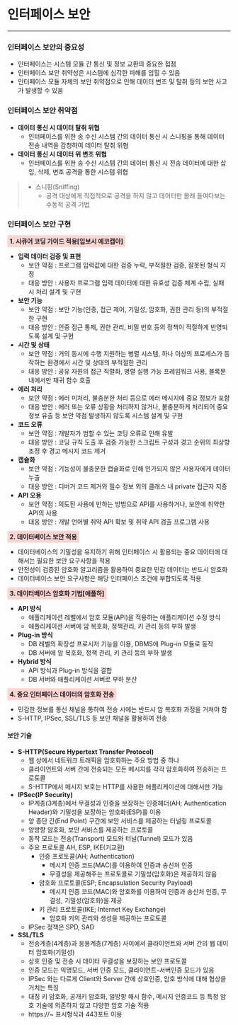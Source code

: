 # 인터페이스 보안

---

### 인터페이스 보안의 중요성
- 인터페이스는 시스템 모듈 간 통신 및 정보 교환의 중요한 접점
- 인터페이스 보안 취약성은 시스템에 심각한 피해를 입힐 수 있음
- 인터페이스 모듈 자체의 보안 취약점으로 인해 데이터 변조 및 탈취 등의 보안 사고가 발생할 수 있음

### 인터페이스 보안 취약점
- **데이터 통신 시 데이터 탈취 위협**
  - 인터페이스를 위한 송 수신 시스템 간의 데이터 통신 시 스니핑을 통해 데이터 전송 내역을 감청하여 데이터 탈취 위협
- **데이터 통신 시 데이터 위 변조 위협**
  - 인터페이스를 위한 송 수신 시스템 간의 데이터 통신 시 전송 데이터에 대한 삽입, 삭제, 변조 공격을 통한 시스템 위협

> - 스니핑(Sniffing)
>   - 공격 대상에게 직접적으로 공격을 하지 않고 데이터만 몰래 들여다보는 수동적 공격 기법


### 인터페이스 보안 구현
<strong style="background: #FFD5D2; padding: 5px;">1. 시큐어 코딩 가이드 적용[입보시 에코캡아]</strong>
- **입력 데이터 검증 및 표현**
  - 보안 약점 : 프로그램 입력값에 대한 검증 누락, 부적절한 검증, 잘못된 형식 지정
  - 대응 방안 : 사용자 프로그램 입력 데이터에 대한 유효성 검증 체계 수립, 실패 시 처리 설계 및 구현
- **보안 기능**
  - 보안 약점 : 보안 기능(인증, 접근 제어, 기밀성, 암호화, 권한 관리 등)의 부적절한 구현
  - 대응 방안 : 인증 접근 통제, 권한 관리, 비밀 번호 등의 정책이 적절하게 반영되도록 설계 및 구현
- **시간 및 상태**
  - 보안 약점 : 거의 동시에 수행 지원하는 병렬 시스템, 하나 이상의 프로세스가 동작하는 환경에서 시간 및 상태의 부적절한 관리
  - 대응 방안 : 공유 자원의 접근 직렬화, 병렬 실행 가능 프레임워크 사용, 블록문 내에서만 재귀 함수 호출
- **에러 처리**
  - 보안 약점 : 에러 미처리, 불충분한 처리 등으로 에러 메시지에 중요 정보가 포함
  - 대응 방안 : 에러 또는 오류 상황을 처리하지 않거나, 불충분하게 처리되어 중요 정보 유출 등 보안 약점 발생하지 않도록 시스템 설계 및 구현
- **코드 오류**
  - 보안 약점 : 개발자가 범할 수 있는 코딩 오류로 인해 유발
  - 대응 방안 : 코딩 규칙 도출 후 검증 가능한 스크립트 구성과 경고 순위의 최상향 조정 후 경고 메시지 코드 제거
- **캡슐화**
  - 보안 약점 : 기능성이 불충분한 캡슐화로 인해 인가되지 않은 사용자에게 데이터 누출
  - 대응 방안 : 디버거 코드 제거와 필수 정보 외의 클래스 내 private 접근자 지증
- **API 오용**
  - 보안 약점 : 의도된 사용에 반하는 방법으로 API를 사용하거나, 보안에 취약한 API의 사용
  - 대응 방안 : 개발 언어별 취약 API 확보 및 취약 API 검출 프로그램 사용

<strong style="background: #FFD5D2; padding: 5px;">2. 데이터베이스 보안 적용</strong>
- 데이터베이스의 기밀성을 유지하기 위해 인터페이스 시 활용되는 중요 데이터에 대해서는 필요한 보안 요구사항을 적용
- 안전성이 검증된 암호화 알고리즘을 활용하여 중요한 민감 데이터는 반드시 암호화
- 데이터베이스 보안 요구사항은 해당 인터페이스 조건에 부합되도록 적용

<strong style="background: #FFD5D2; padding: 5px;">3. 데이터베이스 암호화 기법[애플하]</strong>
- **API 방식**
  - 애플리케이션 레벨에서 암호 모듈(API)을 적용하는 애플리케이션 수정 방식
  - 애플리케이션 서버에 암 복호화, 정책관리, 키 관리 등의 부하 발생
- **Plug-in 방식**
  - DB 레벨의 확장성 프로시저 기능을 이용, DBMS에 Plug-in 모듈로 동작
  - DB 서버에 암 복호화, 정책 관리, 키 관리 등의 부하 발생
- **Hybrid 방식**
  - API 방식과 Plug-in 방식을 결합
  - DB 서버와 애플리케이션 서버로 부하 분산

<strong style="background: #FFD5D2; padding: 5px;">4. 중요 인터페이스 데이터의 암호화 전송</strong>
- 민감한 정보를 통신 채널을 통하여 전송 시에는 반드시 암 복호화 과정을 거쳐야 함
- S-HTTP, IPSec, SSL/TLS 등 보안 채널을 활용하여 전송

#### 보안 기술
- **S-HTTP(Secure Hypertext Transfer Protocol)**
  - 웹 상에서 네트워크 트래픽을 암호화하는 주요 방법 중 하나
  - 클라이언트와 서버 간에 전송되는 모든 메시지를 각각 암호화하여 전송하는 프로토콜
  - S-HTTP에서 메시지 보호는 HTTP를 사용한 애플리케이션에 대해서만 가능
- **IPSec(IP Security)**
  - IP계층(3계층)에서 무결성과 인증을 보장하는 인증헤더(AH; Authentication Header)와 기밀성을 보장하는 암호화(ESP)를 이용
  - 양 종단 간(End Point) 구간에 보안 서비스를 제공하는 터널링 프로토콜
  - 양방향 암호화, 보안 서비스를 제공하는 프로토콜
  - 동작 모드는 전송(Transport) 모드와 터널(Tunnel) 모드가 있음
  - 주요 프로토콜 AH, ESP, IKE(키교환)
    - 인증 프로토콜(AH; Authentication)
      - 메시지 인증 코드(MAC)를 이용하여 인증과 송신처 인증
      - 무결성을 제공해주는 프로토콜로 기밀성(암호화)은 제공하지 않음
    - 암호화 프로토콜(ESP; Encapsulation Security Payload)
      - 메시지 인증 코드(MAC)와 암호화를 이용하여 인증과 송신처 인증, 무결성, 기밀성(암호화)을 제공
    - 키 관리 프로토콜(IKE; Internet Key Exchange)
      - 암호화 키의 관리와 생성을 제공하는 프로토콜
  - IPSec 정책은 SPD, SAD
- **SSL/TLS**
  - 전송계층(4계층)과 응용계층(7계층) 사이에서 클라이언트와 서버 간의 웹 데이터 암호화(기밀성)
  - 상호 인증 및 전송 시 데이터 무결성을 보장하는 보안 프로토콜
  - 인증 모드는 익명모드, 서버 인증 모드, 클라이언트-서버인증 모드가 있음
  - IPSec 와는 다르게 Client와 Server 간에 상호인증, 암호 방식에 대해 협상을 거치는 특징
  - 대칭 키 암호화, 공개키 암호화, 일방향 해시 함수, 메시지 인증코드 등 특정 암호 기술에 의존하지 않고 다양한 암호 기술 적용
  - https://~ 표시형식과 443포트 이용

